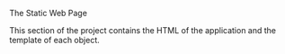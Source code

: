 The Static Web Page

This section of the project contains the HTML of the application and the template of each object.

